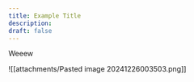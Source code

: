 ```yaml
---
title: Example Title
description: 
draft: false
---
```

Weeew

![[attachments/Pasted image 20241226003503.png]]